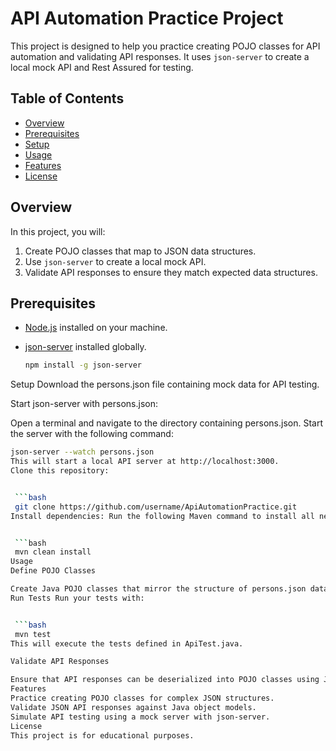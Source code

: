 # API Automation Practice Project

This project is designed to help you practice creating POJO classes for API automation and validating API responses. It uses `json-server` to create a local mock API and Rest Assured for testing.

## Table of Contents
- [Overview](#overview)
- [Prerequisites](#prerequisites)
- [Setup](#setup)
- [Usage](#usage)
- [Features](#features)
- [License](#license)

## Overview
In this project, you will:
1. Create POJO classes that map to JSON data structures.
2. Use `json-server` to create a local mock API.
3. Validate API responses to ensure they match expected data structures.

## Prerequisites
- [Node.js](https://nodejs.org) installed on your machine.
- [json-server](https://www.npmjs.com/package/json-server) installed globally.

   ```bash
   npm install -g json-server
Setup
Download the persons.json file containing mock data for API testing.

Start json-server with persons.json:

Open a terminal and navigate to the directory containing persons.json.
Start the server with the following command:
   ```bash
   json-server --watch persons.json
This will start a local API server at http://localhost:3000.
Clone this repository:


    ```bash
    git clone https://github.com/username/ApiAutomationPractice.git
Install dependencies: Run the following Maven command to install all necessary dependencies:


    ```bash
    mvn clean install
Usage
Define POJO Classes

Create Java POJO classes that mirror the structure of persons.json data.
Run Tests Run your tests with:


    ```bash
    mvn test
This will execute the tests defined in ApiTest.java.

Validate API Responses

Ensure that API responses can be deserialized into POJO classes using Jackson Databind, preventing errors like java.lang.IllegalStateException: Cannot parse object because no JSON deserializer found in classpath.
Features
Practice creating POJO classes for complex JSON structures.
Validate JSON API responses against Java object models.
Simulate API testing using a mock server with json-server.
License
This project is for educational purposes.
